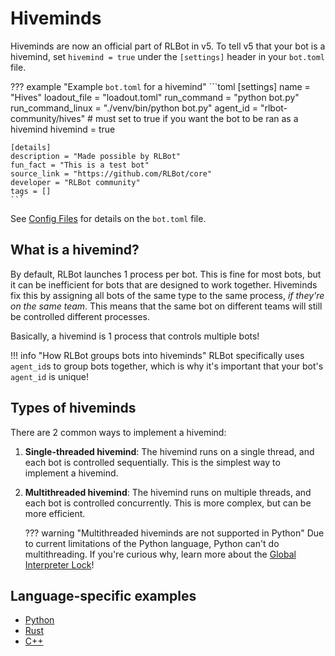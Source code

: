 # Hiveminds

Hiveminds are now an official part of RLBot in v5. To tell v5 that your bot is a hivemind, set `hivemind = true` under the `[settings]` header in your `bot.toml` file.

??? example "Example `bot.toml` for a hivemind"
    ```toml
    [settings]
    name = "Hives"
    loadout_file = "loadout.toml"
    run_command = "python bot.py"
    run_command_linux = "./venv/bin/python bot.py"
    agent_id = "rlbot-community/hives"
    # must set to true if you want the bot to be ran as a hivemind
    hivemind = true
    
    [details]
    description = "Made possible by RLBot"
    fun_fact = "This is a test bot"
    source_link = "https://github.com/RLBot/core"
    developer = "RLBot community"
    tags = []
    ```

See [Config Files](/v5/botmaking/config-files/#bot-script-config-files) for details on the `bot.toml` file.

## What is a hivemind?

By default, RLBot launches 1 process per bot. This is fine for most bots, but it can be inefficient for bots that are designed to work together. Hiveminds fix this by assigning all bots of the same type to the same process, _if they're on the same team_. This means that the same bot on different teams will still be controlled different processes.

Basically, a hivemind is 1 process that controls multiple bots!

!!! info "How RLBot groups bots into hiveminds"
    RLBot specifically uses `agent_id`s to group bots together, which is why it's important that your bot's `agent_id` is unique!

## Types of hiveminds

There are 2 common ways to implement a hivemind:

1. **Single-threaded hivemind**: The hivemind runs on a single thread, and each bot is controlled sequentially. This is the simplest way to implement a hivemind.
2. **Multithreaded hivemind**: The hivemind runs on multiple threads, and each bot is controlled concurrently. This is more complex, but can be more efficient.

    ??? warning "Multithreaded hiveminds are not supported in Python"
        Due to current limitations of the Python language, Python can't do multithreading. If you're curious why, learn more about the [Global Interpreter Lock](https://realpython.com/python-gil/)!

## Language-specific examples

- [Python](https://github.com/RLBot/python-interface/tree/master/tests/hivemind)
- [Rust](https://github.com/RLBot/rust-interface/tree/master/rlbot/examples/atba_hivemind)
- [C++](https://github.com/RLBot/cpp-interface/tree/master/examples/ATBA)
